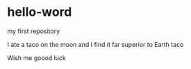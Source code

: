 # hello-word
my first repository

I ate a taco on the moon and I find it far superior to Earth taco

Wish me goood luck
